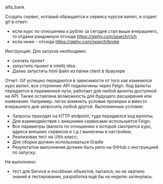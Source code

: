 alfa_bank

Создать сервис, который обращается к сервису курсов валют, и отдает gif в ответ:

- если курс по отношению к рублю за сегодня стал выше вчерашнего, то отдаем рандомную отсюда https://giphy.com/search/rich  
- если ниже - отсюда https://giphy.com/search/broke  

Инструкция:
Для запуска необходимо: 
- скачать проект 
- запустить проект в intellij idea. 
- Далее запустить html файл из папки client в браузере

Отчет:
Gif успешно передаются в зависимости от того как изменился курс валют, все сторонние API подключены через Feign.
Код валюты передается в переменной пути, работает для любой валюты доступной на API.
Также оставлена возможность для будущего расширения или изменения. Например: легко изменить условие проверки и вместо вчерашнего дня запросить любой другой.
Выполненные условия: 
- Запросы приходят на HTTP endpoint, туда передается код валюты;
- Для взаимодействия с внешними сервисами используется Feign;
- Все параметры (валюта по отношению к которой смотрится курс, адреса внешних сервисов и т.д.) вынесены в настройки;
- Реализован тест на Utils класс; 
- Для сборки должен использоваться Gradle
- Результатом выполнения должен быть репо на GitHub с инструкцией по запуску.

Не выполнено: 
- тест для Service и mockbean объектов, пытался, но не хватило знаний в тестировании, разработка ещё бы на неделю затянулась.
